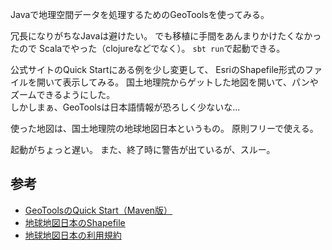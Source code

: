 Javaで地理空間データを処理するためのGeoToolsを使ってみる。

冗長になりがちなJavaは避けたい。
でも移植に手間をあんまりかけたくなかったので
Scalaでやった（clojureなどでなく）。
`sbt run`で起動できる。

公式サイトのQuick Startにある例を少し変更して、
EsriのShapefile形式のファイルを開いて表示してみる。
国土地理院からゲットした地図を開いて、パンやズームできるようにした。  
しかしまぁ、GeoToolsは日本語情報が恐ろしく少ないな...

使った地図は、国土地理院の地球地図日本というもの。
原則フリーで使える。

起動がちょっと遅い。
また、終了時に警告が出ているが、スルー。

## 参考
- [GeoToolsのQuick Start（Maven版）](http://docs.geotools.org/latest/userguide/tutorial/quickstart/maven.html)
- [地球地図日本のShapefile](http://www.gsi.go.jp/kankyochiri/gm_jpn.html)
- [地球地図日本の利用規約](http://www.gsi.go.jp/kikakuchousei/kikakuchousei40182.html)
